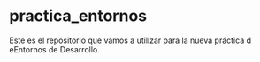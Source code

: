 # practica_entornos
Este es el repositorio que vamos a utilizar para la nueva práctica d eEntornos de Desarrollo.
